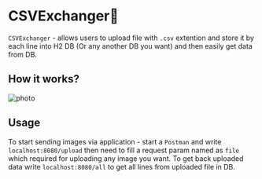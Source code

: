 # CSVExchanger🌱

`CSVExchanger` - allows users to upload file with `.csv` extention and store it by each line into H2 DB (Or any another DB you want) and then easily get data from DB.

## How it works?

![photo](https://ltdfoto.ru/images/2022/09/07/IZOBRAZENIE_2022-09-07_201112480.png)

## Usage

To start sending images via application - start a `Postman` and write `localhost:8080/upload` then need to fill a request param named as `file` which required for uploading any image you want. To get back uploaded data write `localhost:8080/all` to get all lines from uploaded file in DB.
